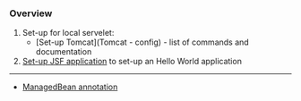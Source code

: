 
### Overview
1. Set-up for local servelet:
   - [Set-up Tomcat](Tomcat - config) - list of commands and documentation
3.  [Set-up JSF application](https://www.tutorialspoint.com/jsf/jsf_first_application.htm) to set-up an Hello World application


---

- [ManagedBean annotation](JavaEE%20-%20ManagedBean.md)
